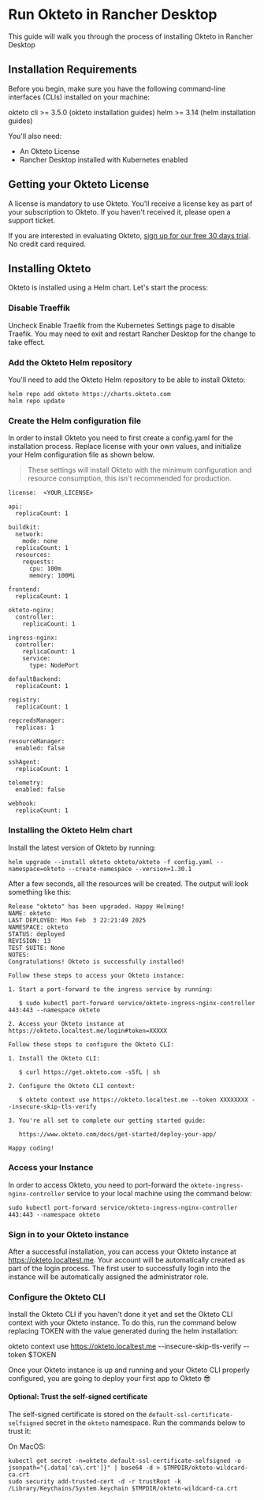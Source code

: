 # Run Okteto in Rancher Desktop

This guide will walk you through the process of installing Okteto in Rancher Desktop

## Installation Requirements
Before you begin, make sure you have the following command-line interfaces (CLIs) installed on your machine:

okteto cli >= 3.5.0 (okteto installation guides)
helm >= 3.14 (helm installation guides)

You'll also need:

- An Okteto License
- Rancher Desktop installed with Kubernetes enabled

## Getting your Okteto License
A license is mandatory to use Okteto. You'll receive a license key as part of your subscription to Okteto. If you haven't received it, please open a support ticket.

If you are interested in evaluating Okteto, [sign up for our free 30 days trial](https://www.okteto.com/free-trial/). No credit card required.


## Installing Okteto
Okteto is installed using a Helm chart. Let's start the process:

### Disable Traeffik
Uncheck Enable Traefik from the Kubernetes Settings page to disable Traefik. You may need to exit and restart Rancher Desktop for the change to take effect.

### Add the Okteto Helm repository

You'll need to add the Okteto Helm repository to be able to install Okteto:

```
helm repo add okteto https://charts.okteto.com
helm repo update
```

### Create the Helm configuration file
In order to install Okteto you need to first create a config.yaml for the installation process. Replace license with your own values, and initialize your Helm configuration file as shown below.

> These settings will install Okteto with the minimum configuration and resource consumption, this isn't recommended for production.

```
license:  <YOUR_LICENSE>

api:
  replicaCount: 1

buildkit:
  network:
    mode: none
  replicaCount: 1
  resources:
    requests:
      cpu: 100m
      memory: 100Mi

frontend:
  replicaCount: 1

okteto-nginx:
  controller:
    replicaCount: 1

ingress-nginx:
  controller:
    replicaCount: 1
    service:
      type: NodePort

defaultBackend:
  replicaCount: 1

registry:
  replicaCount: 1

regcredsManager:
  replicas: 1

resourceManager:
  enabled: false

sshAgent:
  replicaCount: 1

telemetry:
  enabled: false

webhook:
  replicaCount: 1
```

### Installing the Okteto Helm chart
Install the latest version of Okteto by running:

```
helm upgrade --install okteto okteto/okteto -f config.yaml --namespace=okteto --create-namespace --version=1.30.1
```

After a few seconds, all the resources will be created. The output will look something like this:

```
Release "okteto" has been upgraded. Happy Helming!
NAME: okteto
LAST DEPLOYED: Mon Feb  3 22:21:49 2025
NAMESPACE: okteto
STATUS: deployed
REVISION: 13
TEST SUITE: None
NOTES:
Congratulations! Okteto is successfully installed!

Follow these steps to access your Okteto instance:

1. Start a port-forward to the ingress service by running:

   $ sudo kubectl port-forward service/okteto-ingress-nginx-controller 443:443 --namespace okteto

2. Access your Okteto instance at https://okteto.localtest.me/login#token=XXXXX

Follow these steps to configure the Okteto CLI:

1. Install the Okteto CLI:

   $ curl https://get.okteto.com -sSfL | sh

2. Configure the Okteto CLI context:

   $ okteto context use https://okteto.localtest.me --token XXXXXXXX --insecure-skip-tls-verify

3. You're all set to complete our getting started guide:

   https://www.okteto.com/docs/get-started/deploy-your-app/

Happy coding!
```

### Access your Instance
In order to access Okteto, you need to port-forward the `okteto-ingress-nginx-controller` service to your local machine using the command below:

```
sudo kubectl port-forward service/okteto-ingress-nginx-controller 443:443 --namespace okteto
```


### Sign in to your Okteto instance

After a successful installation, you can access your Okteto instance at https://okteto.localtest.me. Your account will be automatically created as part of the login process. The first user to successfully login into the instance will be automatically assigned the administrator role.

### Configure the Okteto CLI

Install the Okteto CLI if you haven't done it yet and set the Okteto CLI context with your Okteto instance. To do this, run the command below replacing TOKEN with the value generated during the helm installation:

okteto context use https://okteto.localtest.me --insecure-skip-tls-verify --token $TOKEN

Once your Okteto instance is up and running and your Okteto CLI properly configured, you are going to deploy your first app to Okteto 😎

#### Optional: Trust the self-signed certificate

The self-signed certificate is stored on the `default-ssl-certificate-selfsigned` secret in the `okteto` namespace.  Run the commands below to trust it:

On MacOS:

```
kubectl get secret -n=okteto default-ssl-certificate-selfsigned -o jsonpath="{.data['ca\.crt']}" | base64 -d > $TMPDIR/okteto-wildcard-ca.crt
sudo security add-trusted-cert -d -r trustRoot -k /Library/Keychains/System.keychain $TMPDIR/okteto-wildcard-ca.crt
```
